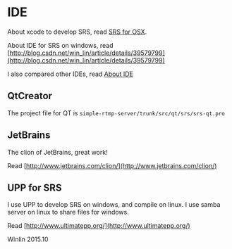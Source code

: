 # IDE

About xcode to develop SRS, read [SRS for OSX](https://github.com/winlinvip/simple-rtmp-server/issues/155#issuecomment-77995950).

About IDE for SRS on windows, read 
[http://blog.csdn.net/win_lin/article/details/39579799](http://blog.csdn.net/win_lin/article/details/39579799)

I also compared other IDEs, read [About IDE](http://blog.csdn.net/win_lin/article/details/8142981)

## QtCreator

The project file for QT is `simple-rtmp-server/trunk/src/qt/srs/srs-qt.pro`

## JetBrains

The clion of JetBrains, great work!

Read [http://www.jetbrains.com/clion/](http://www.jetbrains.com/clion/)

## UPP for SRS

I use UPP to develop SRS on windows, and compile on linux.
I use samba server on linux to share files for windows.

Read [http://www.ultimatepp.org/](http://www.ultimatepp.org/)

Winlin 2015.10

